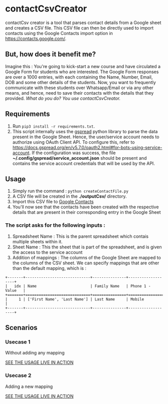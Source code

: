 # contactCsvCreator 
contactCsv creator is a tool that parses contact details from a Google sheet and creates a CSV file. This CSV file can then be directly used to import contacts using the Google Contacts import option in https://contacts.google.com/.

## But, how does it benefit me?
Imagine this : You're going to kick-start a new course and have circulated a Google Form for students who are interested. The Google Form responses are over a 1000 entries, with each containing the Name, Number, Email, DOB and some other details of the students. Now, you want to frequently communicate with these students over Whatsapp/Email or via any other means, and hence, need to save their contacts with the details that they provided. *What do you do? You use contactCsvCreator.*

## Requirements 
1. Run `pip3 install -r requirements.txt`.
2. This script internally uses the [gspread](https://docs.gspread.org/en/v5.7.0/) python library to parse the data present in the Google Sheet. Hence, the user/service account needs to authorize using OAuth Client API. To configure this, refer to https://docs.gspread.org/en/v5.7.0/oauth2.html#for-bots-using-service-account. If the configuration was success, the file **~/.config/gspread/service_account.json** should be present and contains the service account credentials that will be used by the API.

## Usage
1. Simply run the command : `python createContactFile.py`
2. A CSV file will be created in the **./outputCsv/** directory.
3. Import this CSV file to [Google Contacts](https://contacts.google.com/)
4. You'll now see that the contacts have been created with the respective details that are present in their corresponding entry in the Google Sheet

### The script asks for the following inputs :
1. Spreadsheet Name : This is the parent spreadsheet which contais multiple sheets within it.
2. Sheet Name : This the sheet that is part of the spreadsheet, and is given the access to the service account
3. Addition of mappings : The columns of the Google Sheet are mapped to the columns of the CSV sheet. We can specify mappings that are other than the default mapping, which is :
```
+-------+-----------------------------+---------------+-------------------+
|   idx | Name                        | Family Name   | Phone 1 - Value   |
+=======+=============================+===============+===================+
|     1 | ['First Name', 'Last Name'] | Last Name     | Mobile            |
+-------+-----------------------------+---------------+-------------------+

```

## Scenarios
### Usecase 1
Without adding any mapping

[SEE THE USAGE LIVE IN ACTION](https://user-images.githubusercontent.com/108089086/202208266-fad42e82-6dbd-4e1c-a882-5934011aa296.webm)


### Usecase 2
Adding a new mapping

[SEE THE USAGE LIVE IN ACTION](https://user-images.githubusercontent.com/108089086/202204796-9dc3bdfb-18af-452e-b9fa-3dd996d66388.webm)


